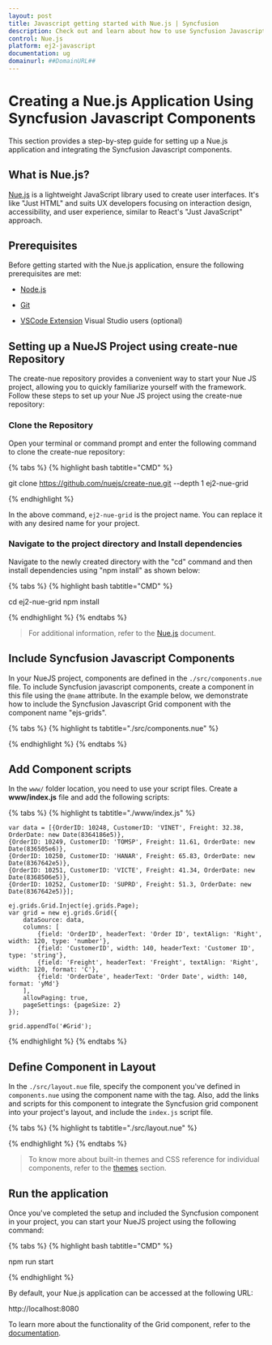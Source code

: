 ```yaml
---
layout: post
title: Javascript getting started with Nue.js | Syncfusion
description: Check out and learn about how to use Syncfusion Javascript UI components in the Nue.js project.
control: Nue.js
platform: ej2-javascript
documentation: ug
domainurl: ##DomainURL##
---
```



# Creating a Nue.js Application Using Syncfusion Javascript Components

This section provides a step-by-step guide for setting up a Nue.js application and integrating the Syncfusion Javascript components.

## What is Nue.js?

[Nue.js](https://Nuejs.org/) is a lightweight JavaScript library used to create user interfaces. It's like "Just HTML" and suits UX developers focusing on interaction design, accessibility, and user experience, similar to React's "Just JavaScript" approach.

## Prerequisites

Before getting started with the Nue.js application, ensure the following prerequisites are met:

* [Node.js](https://nodejs.org/en)

* [Git](https://github.com/)

* [VSCode Extension](https://marketplace.visualstudio.com/items?itemName=yaoyuanzhang.nue&ssr=false) Visual Studio users (optional)

## Setting up a NueJS Project using create-nue Repository

The create-nue repository provides a convenient way to start your Nue JS project, allowing you to quickly familiarize yourself with the framework. Follow these steps to set up your Nue JS project using the create-nue repository:

### Clone the Repository

Open your terminal or command prompt and enter the following command to clone the create-nue repository:

{% tabs %}
{% highlight bash tabtitle="CMD" %}

git clone https://github.com/nuejs/create-nue.git --depth 1 ej2-nue-grid

{% endhighlight %}

In the above command, `ej2-nue-grid` is the project name. You can replace it with any desired name for your project.

### Navigate to the project directory and Install dependencies

Navigate to the newly created directory with the "cd" command and then install dependencies using "npm install" as shown below:

{% tabs %}
{% highlight bash tabtitle="CMD" %}

cd ej2-nue-grid
npm install

{% endhighlight %}
{% endtabs %}

> For additional information, refer to the [Nue.js](https://nuejs.org/docs/nuejs/getting-started.html) document.

## Include Syncfusion Javascript Components

In your NueJS project, components are defined in the `./src/components.nue` file. To include Syncfusion javascript components, create a component in this file using the `@name` attribute. In the example below, we demonstrate how to include the Syncfusion Javascript Grid component with the component name "ejs-grids".

{% tabs %}
{% highlight ts tabtitle="./src/components.nue" %}

<div @name="ejs-grids">
    <div id="Grid"></div>
</div>

{% endhighlight %}
{% endtabs %}

## Add Component scripts

In the `www/` folder location, you need to use your script files. Create a **www/index.js** file and add the following scripts:

{% tabs %}
{% highlight ts tabtitle="./www/index.js" %}

    var data = [{OrderID: 10248, CustomerID: 'VINET', Freight: 32.38, OrderDate: new Date(8364186e5)},
    {OrderID: 10249, CustomerID: 'TOMSP', Freight: 11.61, OrderDate: new Date(836505e6)},
    {OrderID: 10250, CustomerID: 'HANAR', Freight: 65.83, OrderDate: new Date(8367642e5)},
    {OrderID: 10251, CustomerID: 'VICTE', Freight: 41.34, OrderDate: new Date(8368506e5)},
    {OrderID: 10252, CustomerID: 'SUPRD', Freight: 51.3, OrderDate: new Date(8367642e5)}];

    ej.grids.Grid.Inject(ej.grids.Page);
    var grid = new ej.grids.Grid({
        dataSource: data,
        columns: [
            {field: 'OrderID', headerText: 'Order ID', textAlign: 'Right', width: 120, type: 'number'},
            {field: 'CustomerID', width: 140, headerText: 'Customer ID', type: 'string'},
            {field: 'Freight', headerText: 'Freight', textAlign: 'Right', width: 120, format: 'C'},
            {field: 'OrderDate', headerText: 'Order Date', width: 140, format: 'yMd'}
        ],
        allowPaging: true,
        pageSettings: {pageSize: 2}
    });

    grid.appendTo('#Grid');

{% endhighlight %}
{% endtabs %}

## Define Component in Layout

In the `./src/layout.nue` file, specify the component you've defined in `components.nue` using the component name with the **<ejs-grids/>** tag. Also, add the links and scripts for this component to integrate the Syncfusion grid component into your project's layout, and include the `index.js` script file.
 
{% tabs %}
{% highlight ts tabtitle="./src/layout.nue" %}

<html>
  <meta charset="utf-8">
  <meta name="generator" content="Nue (nuejs.org)">
  <meta name="viewport" content="width=device-width">
  <link rel="shortcut icon" href="{ favicon }">
  <title>Grid</title>
  <!-- Essential JS 2 Grid's material theme and dependent script -->
  <link href="https://cdn.syncfusion.com/ej2/23.1.42/material.css" rel="stylesheet">
  <script src="http://cdn.syncfusion.com/ej2/23.1.42/dist/ej2.min.js" type="text/javascript"></script>
  <script type="module" src="index.js"></script>

  <!-- mention the component defined in the components.nue  -->
  <ejs-grids/>
  
  <script type="module" src="setup.js"></script>

</html>

{% endhighlight %}
{% endtabs %}

> To know more about built-in themes and CSS reference for individual components, refer to the [themes](https://ej2.syncfusion.com/javascript/documentation/appearance/theme/) section.

## Run the application

Once you've completed the setup and included the Syncfusion component in your project, you can start your NueJS project using the following command:

{% tabs %}
{% highlight bash tabtitle="CMD" %}

npm run start

{% endhighlight %}

By default, your Nue.js application can be accessed at the following URL:

http://localhost:8080

To learn more about the functionality of the Grid component, refer to the [documentation](https://ej2.syncfusion.com/javascript/documentation/grid/getting-started#module-injection).